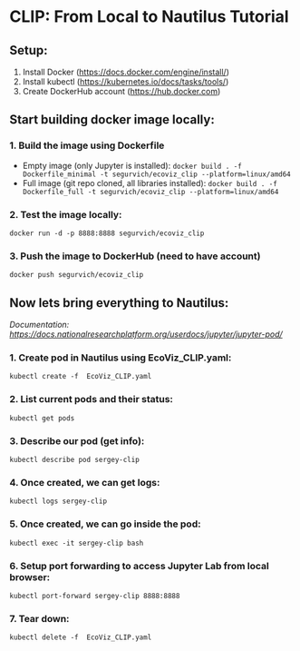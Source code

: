 # CLIP: From Local to Nautilus Tutorial

## Setup:
1. Install Docker (https://docs.docker.com/engine/install/)
2. Install kubectl (https://kubernetes.io/docs/tasks/tools/)
3. Create DockerHub account (https://hub.docker.com)

## Start building docker image locally:

### 1. Build the image using Dockerfile
- Empty image (only Jupyter is installed):
`docker build . -f Dockerfile_minimal -t segurvich/ecoviz_clip --platform=linux/amd64`
- Full image (git repo cloned, all libraries installed):
`docker build . -f Dockerfile_full -t segurvich/ecoviz_clip --platform=linux/amd64`

### 2. Test the image locally:
`docker run -d -p 8888:8888 segurvich/ecoviz_clip`

### 3. Push the image to DockerHub (need to have account)
`docker push segurvich/ecoviz_clip`

## Now lets bring everything to Nautilus:
_Documentation: https://docs.nationalresearchplatform.org/userdocs/jupyter/jupyter-pod/_

### 1. Create pod in Nautilus using EcoViz_CLIP.yaml:
`kubectl create -f  EcoViz_CLIP.yaml`

### 2. List current pods and their status:
`kubectl get pods`

### 3. Describe our pod (get info):
`kubectl describe pod sergey-clip`

### 4. Once created, we can get logs:
`kubectl logs sergey-clip`

### 5. Once created, we can go inside the pod:
`kubectl exec -it sergey-clip bash`

### 6. Setup port forwarding to access Jupyter Lab from local browser:
`kubectl port-forward sergey-clip 8888:8888`

### 7. Tear down:
`kubectl delete -f  EcoViz_CLIP.yaml`

